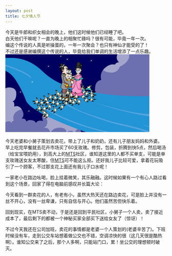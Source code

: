 ```yaml
---
layout: post
title: 七夕情人节
---
```

今天是牛郎和织女相会的晚上，他们这时候他们已经睡了吧。  
白天他们干嘛呢？一直为晚上的相聚忙碌吗？很有可能，毕竟一年一次。  
编这个传说的人真是听操蛋的，一年一次聚会？也只有神仙才能受的了！  
不过还是感谢编撰这个传说的人，毕竟给我们单调的生活增添了一点乐趣。  
![image](/images/niulangzhinv.jpg)  

今天老婆和小舅子策划去卖花，带上了儿子和奶奶，还有儿子朋友妈妈和外婆。  早上吃完早餐就去花卉市场买了60支玫瑰。修剪，包装，折腾到快5点，然后喝汤（给宝宝喂奶用），到高大上的[MTS](http://baike.baidu.com/view/2094656.htm?fr=aladdin)社区，谁知道这里的人都不买单支，可能是单支玫瑰送女友太寒酸，住[MTS](http://baike.baidu.com/view/2094656.htm?fr=aladdin)可不能这么抠。还好我儿子比较可爱，拿着花玩吸引了一个顾客，不过那支花上面还有我儿子口水呢！   

一家老小在路边吆喝，脸上挂着微笑，其乐融融。这时候如果有一个有心人路过看到这个场景，回家了得在电脑前感叹并长篇大论：
>
今天看到一群卖花的人，有老有小，虽然大热天还在路边卖花，可是脸上并没有一丝不开心，没有一丝卑谦，只有自信与开心。他们虽然苦但快乐着。


回到现实，在MTS卖不动，于是还是回到平民社区，小舅子一个人卖，卖了接近成本了，最后剩下的都被一个神秘买家全部买下送给女友了（惊讶）！  

不过今天我还在公司加班，卖花的事情都是老婆一个人策划的(老婆辛苦了)。下班时候没有车，走到公交车站想着做公交也不错，空调凉快的很（这几天很是酷热啊）。谁知公交来了之后，那个人多啊，只能站门口，累！坐公交的理想顿时破灭。